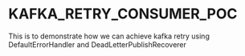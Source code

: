 # KAFKA_RETRY_CONSUMER_POC
This is to demonstrate how we can achieve kafka retry using DefaultErrorHandler and DeadLetterPublishRecoverer
